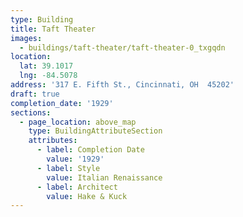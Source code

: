 ```yaml
---
type: Building
title: Taft Theater
images:
  - buildings/taft-theater/taft-theater-0_txgqdn
location:
  lat: 39.1017
  lng: -84.5078
address: '317 E. Fifth St., Cincinnati, OH  45202'
draft: true
completion_date: '1929'
sections:
  - page_location: above_map
    type: BuildingAttributeSection
    attributes:
      - label: Completion Date
        value: '1929'
      - label: Style
        value: Italian Renaissance
      - label: Architect
        value: Hake & Kuck
---
```

